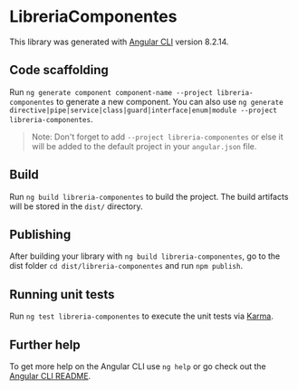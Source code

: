 # LibreriaComponentes

This library was generated with [Angular CLI](https://github.com/angular/angular-cli) version 8.2.14.

## Code scaffolding

Run `ng generate component component-name --project libreria-componentes` to generate a new component. You can also use `ng generate directive|pipe|service|class|guard|interface|enum|module --project libreria-componentes`.
> Note: Don't forget to add `--project libreria-componentes` or else it will be added to the default project in your `angular.json` file. 

## Build

Run `ng build libreria-componentes` to build the project. The build artifacts will be stored in the `dist/` directory.

## Publishing

After building your library with `ng build libreria-componentes`, go to the dist folder `cd dist/libreria-componentes` and run `npm publish`.

## Running unit tests

Run `ng test libreria-componentes` to execute the unit tests via [Karma](https://karma-runner.github.io).

## Further help

To get more help on the Angular CLI use `ng help` or go check out the [Angular CLI README](https://github.com/angular/angular-cli/blob/master/README.md).
